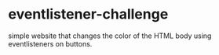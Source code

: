# eventlistener-challenge
simple website that changes the color of the HTML body using eventlisteners on buttons.
